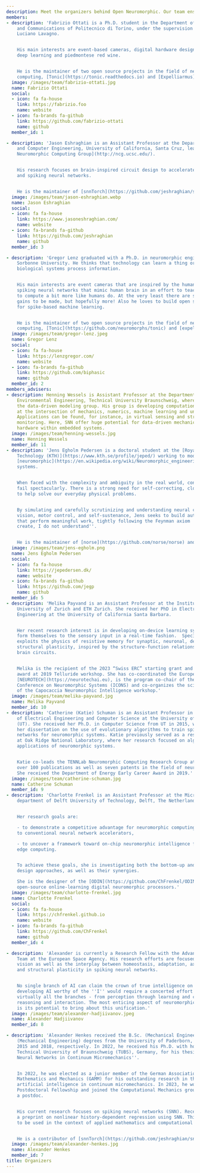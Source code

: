```yaml
---
description: Meet the organizers behind Open Neuromorphic. Our team ensures the thriving community of neuromorphic computing, digital hardware, and AI enthusiasts.
members:
- description: 'Fabrizio Ottati is a Ph.D. student in the Department of Electronics
    and Communications of Politecnico di Torino, under the supervision of professor
    Luciano Lavagno.


    His main interests are event-based cameras, digital hardware design and automation,
    deep learning and piedmontese red wine.


    He is the maintainer of two open source projects in the field of neuromorphic
    computing, [Tonic](https://tonic.readthedocs.io) and [Expelliarmus](https://expelliarmus.readthedocs.io).'
  image: /images/team/fabrizio-ottati.jpg
  name: Fabrizio Ottati
  social:
  - icon: fa fa-house
    link: https://fabrizio.foo
    name: website
  - icon: fa-brands fa-github
    link: https://github.com/fabrizio-ottati
    name: github
  member_id: 1

- description: 'Jason Eshraghian is an Assistant Professor at the Department of Electrical
    and Computer Engineering, University of California, Santa Cruz, leading the [UCSC
    Neuromorphic Computing Group](http://ncg.ucsc.edu/).


    His research focuses on brain-inspired circuit design to accelerate AI algorithms
    and spiking neural networks.


    He is the maintainer of [snnTorch](https://github.com/jeshraghian/snntorch).'
  image: /images/team/jason-eshraghian.webp
  name: Jason Eshraghian
  social:
  - icon: fa fa-house
    link: https://www.jasoneshraghian.com/
    name: website
  - icon: fa-brands fa-github
    link: https://github.com/jeshraghian
    name: github
  member_id: 3

- description: 'Gregor Lenz graduated with a Ph.D. in neuromorphic engineering from
    Sorbonne University. He thinks that technology can learn a thing or two from how
    biological systems process information.


    His main interests are event cameras that are inspired by the human retina and
    spiking neural networks that mimic human brain in an effort to teach machines
    to compute a bit more like humans do. At the very least there are some power efficiency
    gains to be made, but hopefully more! Also he loves to build open source software
    for spike-based machine learning.


    He is the maintainer of two open source projects in the field of neuromorphic
    computing, [Tonic](https://github.com/neuromorphs/tonic) and [expelliarmus](https://github.com/open-neuromorphic/expelliarmus).'
  image: /images/team/gregor-lenz.jpeg
  name: Gregor Lenz
  social:
  - icon: fa fa-house
    link: https://lenzgregor.com/
    name: website
  - icon: fa-brands fa-github
    link: https://github.com/biphasic
    name: github
  member_id: 2
members_advisers:
- description: Henning Wessels is Assistant Professor at the Department of Civil and
    Environmental Engineering, Technical University Braunschweig, where he is leading
    the data-driven modeling group. His group is developing computational methods
    at the intersection of mechanics, numerics, machine learning and uncertainty quantification.
    Applications can be found, for instance, in virtual sensing and structural health
    monitoring. Here, SNN offer huge potential for data-driven mechanics on neuromorphic
    hardware within embedded systems.
  image: /images/team/henning-wessels.jpg
  name: Henning Wessels
  member_id: 11
- description: 'Jens Egholm Pedersen is a doctoral student at the [Royal Institute of
    Technology (KTH)](https://www.kth.se/profile/jeped/) working to model and construct
    [neuromorphic](https://en.wikipedia.org/wiki/Neuromorphic_engineering) control
    systems.


    When faced with the complexity and ambiguity in the real world, contemporary algorithms
    fail spectacularly. There is a strong need for self-correcting, closed-loop systems
    to help solve our everyday physical problems.


    By simulating and carefully scrutinizing and understanding neural circuits, including
    vision, motor control, and self-sustenance, Jens seeks to build autonomous systems
    that perform meaningful work, tightly following the Feynman axiom ''What I cannot
    create, I do not understand''.


    He is the maintainer of [norse](https://github.com/norse/norse) and [AEStream](https:github.com/norse/aestream). '
  image: /images/team/jens-egholm.png
  name: Jens Egholm Pedersen
  social:
  - icon: fa fa-house
    link: https://jepedersen.dk/
    name: website
  - icon: fa-brands fa-github
    link: https://github.com/jegp
    name: github
  member_id: 5
- description: 'Melika Payvand is an Assistant Professor at the Institute of Neuroinformatics,
    University of Zurich and ETH Zurich. She received her PhD in Electrical and Computer
    Engineering at the University of California Santa Barbara.


    Her recent research interest is in developing on-device learning systems that
    form themselves to the sensory input in a real-time fashion.  Specifically, she
    exploits the physics of resistive memory for synaptic, neuronal, dendritic and
    structural plasticity, inspired by the structure-function relationship of the
    brain circuits.


    Melika is the recipient of the 2023 “Swiss ERC” starting grant and ''Best Neuromorph''
    award at 2019 Telluride workshop. She has co-coordinated the European project
    [NEUROTECH](https://neurotechai.eu), is the program co-chair of the International
    Conference on Neuromorphic Systems (ICONS) and co-organizes the scientific program
    of the Capocaccia Neuromorphic Intelligence workshop.'
  image: /images/team/melika-payvand.jpg
  name: Melika Payvand
  member_id: 10
- description: 'Catherine (Katie) Schuman is an Assistant Professor in the Department
    of Electrical Engineering and Computer Science at the University of Tennessee
    (UT). She received her Ph.D. in Computer Science from UT in 2015, where she completed
    her dissertation on the use of evolutionary algorithms to train spiking neural
    networks for neuromorphic systems. Katie previously served as a research scientist
    at Oak Ridge National Laboratory, where her research focused on algorithms and
    applications of neuromorphic systems.


    Katie co-leads the TENNLab Neuromorphic Computing Research Group at UT. She has
    over 100 publications as well as seven patents in the field of neuromorphic computing.
    She received the Department of Energy Early Career Award in 2019.'
  image: /images/team/catherine-schuman.jpg
  name: Catherine Schuman
  member_id: 9
- description: 'Charlotte Frenkel is an Assistant Professor at the Microelectronics
    department of Delft University of Technology, Delft, The Netherlands.


    Her research goals are:

    - to demonstrate a competitive advantage for neuromorphic computing devices compared
    to conventional neural network accelerators,

    - to uncover a framework toward on-chip neuromorphic intelligence for adaptive
    edge computing.


    To achieve these goals, she is investigating both the bottom-up and the top-down
    design approaches, as well as their synergies.

    She is the designer of the [ODIN](https://github.com/ChFrenkel/ODIN) and [ReckOn](https://github.com/ChFrenkel/ReckOn)
    open-source online-learning digital neuromorphic processors.'
  image: /images/team/charlotte-frenkel.jpg
  name: Charlotte Frenkel
  social:
  - icon: fa fa-house
    link: https://chfrenkel.github.io
    name: website
  - icon: fa-brands fa-github
    link: https://github.com/ChFrenkel
    name: github
  member_id: 4

- description: 'Alexander is currently a Research Fellow with the Advanced Concepts
    Team at the European Space Agency. His research efforts are focused on retinomorphic
    vision as well as the interplay between homeostasis, adaptation, axon guidance
    and structural plasticity in spiking neural networks.


    No single branch of AI can claim the crown of true intelligence on its own. Rather,
    developing AI worthy of the ''I'' would require a concerted effort to combine
    virtually all the branches - from perception through learning and cognition to
    reasoning and interaction. The most enticing aspect of neuromorphic computing
    is its potential to bring about this unification.'
  image: /images/team/alexander-hadjiivanov.jpeg
  name: Alexander Hadjiivanov
  member_id: 8

- description: 'Alexander Henkes received the B.Sc. (Mechanical Engineering) and M.Sc.
    (Mechanical Engineering) degrees from the University of Paderborn, Germany, in
    2015 and 2018, respectively. In 2022, he received his Ph.D. with honors from the
    Technical University of Braunschweig (TUBS), Germany, for his thesis ''Artificial
    Neural Networks in Continuum Micromechanics''.


    In 2022, he was elected as a junior member of the German Association of Applied
    Mathematics and Mechanics (GAMM) for his outstanding research in the field of
    artificial intelligence in continuum micromechanics. In 2023, he won the ETH Zürich
    Postdoctoral Fellowship and joined the Computational Mechanics group at ETH as
    a postdoc.


    His current research focuses on spiking neural networks (SNN). Recently, he published
    a preprint on nonlinear history-dependent regression using SNN. This enables SNN
    to be used in the context of applied mathematics and computational engineering.


    He is a contributor of [snnTorch](https://github.com/jeshraghian/snntorch).'
  image: /images/team/alexander-henkes.jpg
  name: Alexander Henkes
  member_id: 7
title: Organizers
---
```

